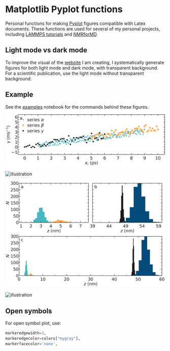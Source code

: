 # Matplotlib Pyplot functions

Personal functions for making [Pyplot](https://matplotlib.org/3.5.3/api/_as_gen/matplotlib.pyplot.html) figures compatible with Latex documents.
These functions are used for several of my personal projects, including [LAMMPS tutorials](https://lammpstutorials.github.io) and 
[NMRforMD](https://nmrformd.readthedocs.io).

## Light mode vs dark mode

To improve the visual of the [website](https://lammpstutorials.github.io) I am creating, 
I systematically generate figures for both light mode and dark mode, with 
transparent background. For a scientific publication, use the light mode
without transparent background.

## Example

See the [examples](examples.ipynb) notebook for the commands behind these figures.

![illustration](examples/example-1-light.png#gh-light-mode-only)

![illustration](examples/example-1-dark.pnggh-dark-mode-only)

![illustration](examples/example-2-light.png#gh-light-mode-only)

![illustration](examples/example-2-dark.pnggh-dark-mode-only)

## Open symbols

For open symbol plot, use:

``` python
markeredgewidth=3, 
markeredgecolor=colors["mygray"],
markerfacecolor='none',
```
